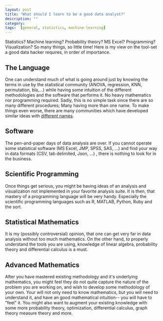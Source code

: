 ```yaml
---
layout: post
title: "What should I learn to be a good data analyst?"
description: ""
category: 
tags:  [general, statistics, machine-learning]
---
```



Statistics? Machine learning? Probability theory? MS Excel? Programming? Visualization? So many things, so little time!
Here is my view on the tool-set a good data hacker requires, in order of importance.

## The Language

One can understand much of what is going around just by knowing the terms in use by the statistical community (ANOVA, regression, KNN, permutation, bla,...) while having some intuition of the different methodologies and the software that performs it. 
No heavy mathematics nor programming required. 
Sadly, this is no simple task since there are so many different procedures; Many having more than one name. 
To make things even worse, there are many communities which have developed similar ideas with [different names](https://docs.google.com/document/d/10OXf9h5PHOFAi0Ksn-E9ObiLwOQsFtLy7KkQKwvedy0/edit?usp=sharing). 


## Software

The pen-and-paper days of data analysis are over. If you cannot operate some statistical software (MS Excel, JMP, SPSS, SAS, ...) and find your way in data formats (CSV, tab delimited, Json, ...) , there is nothing to look for in the business.


## Scientific Programming

Once things get serious, you might be having ideas of an analysis and visualization  not implemented in your favorite analysis suite. It is then, that mastery of a programming language will be very handy. Especially the scientific programming languages such as R, MATLAB, Python, Ruby and the sort.

## Statistical Mathematics

It is my (possibly controversial) opinion, that one can get very far in data analysis without too much mathematics. On the other hand, to properly understand the tools you are using, knowledge of linear algebra, probability theory and differential calculus is a must.


## Advanced Mathematics

After you have mastered existing methodology and it's underlying mathematics, you might feel they do not quite capture the nature of the problem you are working on, and wish to develop some methodology of your own. Your will not only need to know mathematics, but you will need to understand it, and have an good mathematical intuition-- you will have to "feel" it.
You might also want to augment your existing knowledge with some more probability theory, optimization, differential calculus, graph theory measure theory and more.
